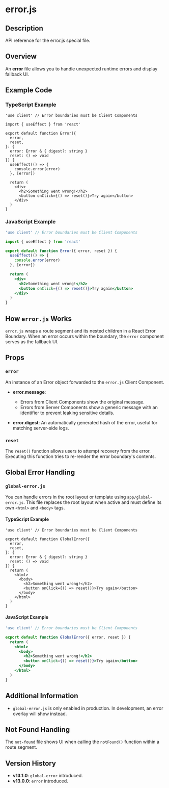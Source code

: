 # error.js

## Description
API reference for the error.js special file.

## Overview
An **error** file allows you to handle unexpected runtime errors and display fallback UI.

## Example Code

### TypeScript Example
```tsx
'use client' // Error boundaries must be Client Components

import { useEffect } from 'react'

export default function Error({
  error,
  reset,
}: {
  error: Error & { digest?: string }
  reset: () => void
}) {
  useEffect(() => {
    console.error(error)
  }, [error])

  return (
    <div>
      <h2>Something went wrong!</h2>
      <button onClick={() => reset()}>Try again</button>
    </div>
  )
}
```

### JavaScript Example
```jsx
'use client' // Error boundaries must be Client Components

import { useEffect } from 'react'

export default function Error({ error, reset }) {
  useEffect(() => {
    console.error(error)
  }, [error])

  return (
    <div>
      <h2>Something went wrong!</h2>
      <button onClick={() => reset()}>Try again</button>
    </div>
  )
}
```

## How `error.js` Works
`error.js` wraps a route segment and its nested children in a React Error Boundary. When an error occurs within the boundary, the `error` component serves as the fallback UI.

## Props

### `error`
An instance of an Error object forwarded to the `error.js` Client Component.

- **error.message**: 
  - Errors from Client Components show the original message.
  - Errors from Server Components show a generic message with an identifier to prevent leaking sensitive details.

- **error.digest**: 
  An automatically generated hash of the error, useful for matching server-side logs.

### `reset`
The `reset()` function allows users to attempt recovery from the error. Executing this function tries to re-render the error boundary's contents.

## Global Error Handling

### `global-error.js`
You can handle errors in the root layout or template using `app/global-error.js`. This file replaces the root layout when active and must define its own `<html>` and `<body>` tags.

#### TypeScript Example
```tsx
'use client' // Error boundaries must be Client Components

export default function GlobalError({
  error,
  reset,
}: {
  error: Error & { digest?: string }
  reset: () => void
}) {
  return (
    <html>
      <body>
        <h2>Something went wrong!</h2>
        <button onClick={() => reset()}>Try again</button>
      </body>
    </html>
  )
}
```

#### JavaScript Example
```jsx
'use client' // Error boundaries must be Client Components

export default function GlobalError({ error, reset }) {
  return (
    <html>
      <body>
        <h2>Something went wrong!</h2>
        <button onClick={() => reset()}>Try again</button>
      </body>
    </html>
  )
}
```

## Additional Information
- `global-error.js` is only enabled in production. In development, an error overlay will show instead.

## Not Found Handling
The `not-found` file shows UI when calling the `notFound()` function within a route segment.

## Version History
- **v13.1.0**: `global-error` introduced.
- **v13.0.0**: `error` introduced.